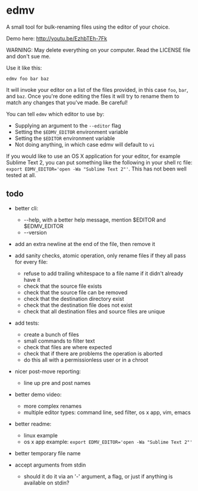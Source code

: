 edmv
====

A small tool for bulk-renaming files using the editor of your choice.

Demo here: http://youtu.be/EzhbTEh-7Fk

WARNING: May delete everything on your computer. Read the LICENSE file and don't sue me.

Use it like this:

`edmv foo bar baz`

It will invoke your editor on a list of the files provided, in this case `foo`, `bar`, and `baz`. Once you're done editing the files it will try to rename them to match any changes that you've made. Be careful!

You can tell `edmv` which editor to use by:
- Supplying an argument to the `--editor` flag
- Setting the `$EDMV_EDITOR` environment variable
- Setting the `$EDITOR` environment variable
- Not doing anything, in which case edmv will default to `vi`

If you would like to use an OS X application for your editor, for example Sublime Text 2, you can put something like the following in your shell rc file: `export EDMV_EDITOR='open -Wa "Sublime Text 2"'`. This has not been well tested at all.

todo
----

- better cli:
  - --help, with a better help message, mention $EDITOR and $EDMV_EDITOR
  - --version

- add an extra newline at the end of the file, then remove it

- add sanity checks, atomic operation, only rename files if they all pass for every file:
  - refuse to add trailing whitespace to a file name if it didn't already have it
  - check that the source file exists
  - check that the source file can be removed
  - check that the destination directory exist
  - check that the destination file does not exist
  - check that all destination files and source files are unique

- add tests:
  - create a bunch of files
  - small commands to filter text
  - check that files are where expected
  - check that if there are problems the operation is aborted
  - do this all with a permissionless user or in a chroot

- nicer post-move reporting:
  - line up pre and post names

- better demo video:
  - more complex renames
  - multiple editor types: command line, sed filter, os x app, vim, emacs

- better readme:
  - linux example
  - os x app example: `export EDMV_EDITOR='open -Wa "Sublime Text 2"'`

- better temporary file name

- accept arguments from stdin
  - should it do it via an '-' argument, a flag, or just if anything is available on stdin?
